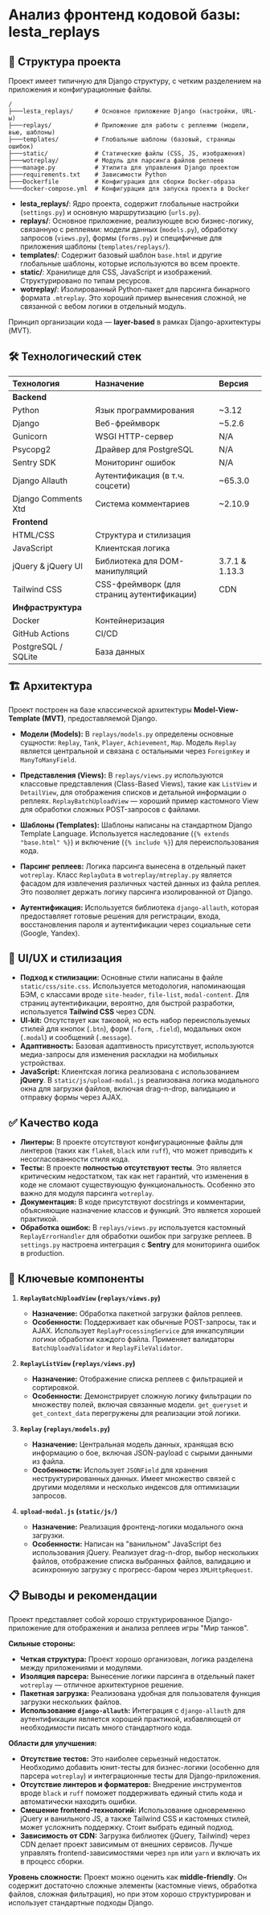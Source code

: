 # Анализ фронтенд кодовой базы: lesta_replays

## 📁 Структура проекта

Проект имеет типичную для Django структуру, с четким разделением на приложения и конфигурационные файлы.

```
/
├───lesta_replays/      # Основное приложение Django (настройки, URL-ы)
├───replays/            # Приложение для работы с реплеями (модели, вью, шаблоны)
├───templates/          # Глобальные шаблоны (базовый, страницы ошибок)
├───static/             # Статические файлы (CSS, JS, изображения)
├───wotreplay/          # Модуль для парсинга файлов реплеев
├───manage.py           # Утилита для управления Django проектом
├───requirements.txt    # Зависимости Python
├───Dockerfile          # Конфигурация для сборки Docker-образа
└───docker-compose.yml  # Конфигурация для запуска проекта в Docker
```

-   **lesta_replays/**: Ядро проекта, содержит глобальные настройки (`settings.py`) и основную маршрутизацию (`urls.py`).
-   **replays/**: Основное приложение, реализующее всю бизнес-логику, связанную с реплеями: модели данных (`models.py`), обработку запросов (`views.py`), формы (`forms.py`) и специфичные для приложения шаблоны (`templates/replays/`).
-   **templates/**: Содержит базовый шаблон `base.html` и другие глобальные шаблоны, которые используются во всем проекте.
-   **static/**: Хранилище для CSS, JavaScript и изображений. Структурировано по типам ресурсов.
-   **wotreplay/**: Изолированный Python-пакет для парсинга бинарного формата `.mtreplay`. Это хороший пример вынесения сложной, не связанной с вебом логики в отдельный модуль.

Принцип организации кода — **layer-based** в рамках Django-архитектуры (MVT).

## 🛠 Технологический стек

| Технология | Назначение | Версия |
| :--- | :--- | :--- |
| **Backend** | | |
| Python | Язык программирования | ~3.12 |
| Django | Веб-фреймворк | ~5.2.6 |
| Gunicorn | WSGI HTTP-сервер | N/A |
| Psycopg2 | Драйвер для PostgreSQL | N/A |
| Sentry SDK | Мониторинг ошибок | N/A |
| Django Allauth | Аутентификация (в т.ч. соцсети) | ~65.3.0 |
| Django Comments Xtd | Система комментариев | ~2.10.9 |
| **Frontend** | | |
| HTML/CSS | Структура и стилизация | |
| JavaScript | Клиентская логика | |
| jQuery & jQuery UI | Библиотека для DOM-манипуляций | 3.7.1 & 1.13.3 |
| Tailwind CSS | CSS-фреймворк (для страниц аутентификации) | CDN |
| **Инфраструктура** | | |
| Docker | Контейнеризация | |
| GitHub Actions | CI/CD | |
| PostgreSQL / SQLite | База данных | |

## 🏗 Архитектура

Проект построен на базе классической архитектуры **Model-View-Template (MVT)**, предоставляемой Django.

-   **Модели (Models):** В `replays/models.py` определены основные сущности: `Replay`, `Tank`, `Player`, `Achievement`, `Map`. Модель `Replay` является центральной и связана с остальными через `ForeignKey` и `ManyToManyField`.

-   **Представления (Views):** В `replays/views.py` используются классовые представления (Class-Based Views), такие как `ListView` и `DetailView`, для отображения списков и детальной информации о реплеях. `ReplayBatchUploadView` — хороший пример кастомного View для обработки сложных POST-запросов с файлами.

-   **Шаблоны (Templates):** Шаблоны написаны на стандартном Django Template Language. Используется наследование (`{% extends "base.html" %}`) и включение (`{% include %}`) для переиспользования кода.

-   **Парсинг реплеев:** Логика парсинга вынесена в отдельный пакет `wotreplay`. Класс `ReplayData` в `wotreplay/mtreplay.py` является фасадом для извлечения различных частей данных из файла реплея. Это позволяет держать логику парсинга изолированной от Django.

-   **Аутентификация:** Используется библиотека `django-allauth`, которая предоставляет готовые решения для регистрации, входа, восстановления пароля и аутентификации через социальные сети (Google, Yandex).

## 🎨 UI/UX и стилизация

-   **Подход к стилизации:** Основные стили написаны в файле `static/css/site.css`. Используется методология, напоминающая БЭМ, с классами вроде `site-header`, `file-list`, `modal-content`. Для страниц аутентификации, вероятно, для быстрой разработки, используется **Tailwind CSS** через CDN.
-   **UI-kit:** Отсутствует как таковой, но есть набор переиспользуемых стилей для кнопок (`.btn`), форм (`.form`, `.field`), модальных окон (`.modal`) и сообщений (`.message`).
-   **Адаптивность:** Базовая адаптивность присутствует, используются медиа-запросы для изменения раскладки на мобильных устройствах.
-   **JavaScript:** Клиентская логика реализована с использованием **jQuery**. В `static/js/upload-modal.js` реализована логика модального окна для загрузки файлов, включая drag-n-drop, валидацию и отправку формы через AJAX.

## ✅ Качество кода

-   **Линтеры:** В проекте отсутствуют конфигурационные файлы для линтеров (таких как `flake8`, `black` или `ruff`), что может приводить к несогласованности стиля кода.
-   **Тесты:** В проекте **полностью отсутствуют тесты**. Это является критическим недостатком, так как нет гарантий, что изменения в коде не сломают существующую функциональность. Особенно это важно для модуля парсинга `wotreplay`.
-   **Документация:** В коде присутствуют docstrings и комментарии, объясняющие назначение классов и функций. Это является хорошей практикой.
-   **Обработка ошибок:** В `replays/views.py` используется кастомный `ReplayErrorHandler` для обработки ошибок при загрузке реплеев. В `settings.py` настроена интеграция с **Sentry** для мониторинга ошибок в production.

## 🔧 Ключевые компоненты

1.  **`ReplayBatchUploadView` (`replays/views.py`)**
    -   **Назначение:** Обработка пакетной загрузки файлов реплеев.
    -   **Особенности:** Поддерживает как обычные POST-запросы, так и AJAX. Использует `ReplayProcessingService` для инкапсуляции логики обработки каждого файла. Применяет валидаторы `BatchUploadValidator` и `ReplayFileValidator`.

2.  **`ReplayListView` (`replays/views.py`)**
    -   **Назначение:** Отображение списка реплеев с фильтрацией и сортировкой.
    -   **Особенности:** Демонстрирует сложную логику фильтрации по множеству полей, включая связанные модели. `get_queryset` и `get_context_data` перегружены для реализации этой логики.

3.  **`Replay` (`replays/models.py`)**
    -   **Назначение:** Центральная модель данных, хранящая всю информацию о бое, включая JSON-payload с сырыми данными из файла.
    -   **Особенности:** Использует `JSONField` для хранения неструктурированных данных. Имеет множество связей с другими моделями и несколько индексов для оптимизации запросов.

4.  **`upload-modal.js` (`static/js/`)**
    -   **Назначение:** Реализация фронтенд-логики модального окна загрузки.
    -   **Особенности:** Написан на "ванильном" JavaScript без использования jQuery. Реализует drag-n-drop, выбор нескольких файлов, отображение списка выбранных файлов, валидацию и асинхронную загрузку с прогресс-баром через `XMLHttpRequest`.

## 📋 Выводы и рекомендации

Проект представляет собой хорошо структурированное Django-приложение для отображения и анализа реплеев игры "Мир танков".

**Сильные стороны:**

-   **Четкая структура:** Проект хорошо организован, логика разделена между приложениями и модулями.
-   **Изоляция парсера:** Вынесение логики парсинга в отдельный пакет `wotreplay` — отличное архитектурное решение.
-   **Пакетная загрузка:** Реализована удобная для пользователя функция загрузки нескольких файлов.
-   **Использование `django-allauth`:** Интеграция с `django-allauth` для аутентификации является хорошей практикой, избавляющей от необходимости писать много стандартного кода.

**Области для улучшения:**

-   **Отсутствие тестов:** Это наиболее серьезный недостаток. Необходимо добавить юнит-тесты для бизнес-логики (особенно для парсера `wotreplay`) и интеграционные тесты для Django-приложения.
-   **Отсутствие линтеров и форматеров:** Внедрение инструментов вроде `black` и `ruff` поможет поддерживать единый стиль кода и автоматически находить ошибки.
-   **Смешение frontend-технологий:** Использование одновременно jQuery и ванильного JS, а также Tailwind CSS и кастомных стилей, может усложнить поддержку. Стоит выбрать единый подход.
-   **Зависимость от CDN:** Загрузка библиотек (jQuery, Tailwind) через CDN делает проект зависимым от внешних сервисов. Лучше управлять frontend-зависимостями через `npm` или `yarn` и включать их в процесс сборки.

**Уровень сложности:** Проект можно оценить как **middle-friendly**. Он содержит достаточно сложные элементы (кастомные views, обработка файлов, сложная фильтрация), но при этом хорошо структурирован и использует стандартные подходы Django.
